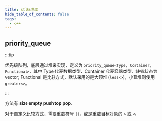 ```yaml
---
title: stl标准库
hide_table_of_contents: false
tags:
  - c++
---
```


## priority_queue

:::tip

优先级队列，底层通过堆来实现，定义为 `priority_queue<Type, Container, Functional>`，其中 Type 代表数据类型，Container 代表容器类型，缺省状态为 vector; Functional 是比较方式，默认采用的是大顶堆 (`less<>`)，小顶堆则使用 `greater<>`。

:::

方法有 **size empty push top pop**.

对于自定义比较方式，需要重载符号 `()`，或是重载目标对象的 `>` 或 `<`。
